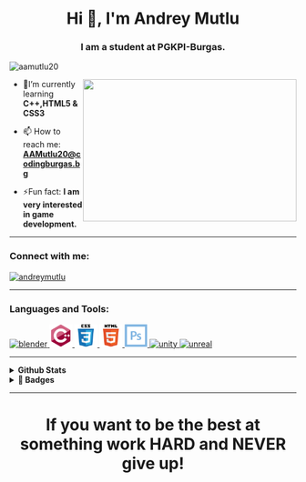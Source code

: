 <h1 align="center">Hi 👋, I'm Andrey Mutlu</h1>
<h3 align="center">I am a student at PGKPI-Burgas.</h3>


<p align="left"> <img src="https://komarev.com/ghpvc/?username=aamutlu20&label=Profile%20views&color=0e75b6&style=flat" alt="aamutlu20" /> </p>
<img align="right" height="250" width="375" alt="" src="https://i.pinimg.com/originals/d4/a3/58/d4a358e311f3dd1e15bf6a91b1861f51.gif" />

- 📜I’m currently learning **C++,HTML5 & CSS3**

- 📫 How to reach me: **AAMutlu20@codingburgas.bg**

- ⚡Fun fact: **I am very interested in game development.**

<hr>

<h3 align="left">Connect with me:</h3>
<p align="left">
<a href="https://instagram.com/andreymutlu" target="blank"><img align="center" src="https://raw.githubusercontent.com/rahuldkjain/github-profile-readme-generator/master/src/images/icons/Social/instagram.svg" alt="andreymutlu" height="30" width="40" /></a>
</p>
<hr>

<h3 align="left">Languages and Tools:</h3>
<p align="left"> <a href="https://www.blender.org/" target="_blank"> <img src="https://download.blender.org/branding/community/blender_community_badge_white.svg" alt="blender" width="40" height="40"/> </a> <a href="https://www.w3schools.com/cpp/" target="_blank"> <img src="https://raw.githubusercontent.com/devicons/devicon/master/icons/cplusplus/cplusplus-original.svg" alt="cplusplus" width="40" height="40"/> </a> <a href="https://www.w3schools.com/css/" target="_blank"> <img src="https://raw.githubusercontent.com/devicons/devicon/master/icons/css3/css3-original-wordmark.svg" alt="css3" width="40" height="40"/> </a> <a href="https://www.w3.org/html/" target="_blank"> <img src="https://raw.githubusercontent.com/devicons/devicon/master/icons/html5/html5-original-wordmark.svg" alt="html5" width="40" height="40"/> </a> <a href="https://www.photoshop.com/en" target="_blank"> <img src="https://raw.githubusercontent.com/devicons/devicon/master/icons/photoshop/photoshop-line.svg" alt="photoshop" width="40" height="40"/> </a> <a href="https://unity.com/" target="_blank"> <img src="https://www.vectorlogo.zone/logos/unity3d/unity3d-icon.svg" alt="unity" width="40" height="40"/> </a> <a href="https://unrealengine.com/" target="_blank"> <img src="https://raw.githubusercontent.com/kenangundogan/fontisto/036b7eca71aab1bef8e6a0518f7329f13ed62f6b/icons/svg/brand/unreal-engine.svg" alt="unreal" width="40" height="40"/> </a> </p>

<hr>
<details>	
  <summary><b>Github Stats</b></summary>

![Grade](https://github-readme-stats.vercel.app/api?username=aamutlu20&show_icons=true&theme=radical&count_private=true)
![Languages](https://github-readme-stats.vercel.app/api/top-langs/?username=aamutlu20&show_icons=true&hide_border=true&layout=compact&count_private=true&count_fork=true)
</details>

<details>
  <summary><b>🏅 Badges</b></summary>

<code><a href ="http://www.credly.com/badges/41931c0f-5be8-4e13-b3fa-82f0defd1957"><img align="left" alt="Excel" width="200px" src="https://images.credly.com/size/110x110/images/d0790dc7-5127-4262-a492-1b60030b0114/MOS_Excel.png" ></a></code>
  
  <code><a href ="https://www.credly.com/earner/earned/badge/b25fd806-cdc5-4296-a6ff-3e651e00ec07"><img align="left" alt="Word Office 2016" width="200px" src="https://images.credly.com/size/680x680/images/fd092703-61db-4e9f-9c7c-2211d44ca87d/MOS_Word.png" ></a></code>
</details>  

<hr>

<div align="center">

# If you want to be the best at something work HARD and NEVER give up!
